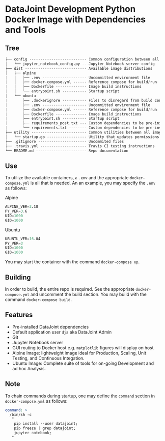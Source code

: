 # DataJoint Development Python Docker Image with Dependencies and Tools


## Tree

``` s
├── config -------------------------- Common configuration between all images
│   └── jupyter_notebook_config.py -- Jupyter Notebook server config
├── dist ---------------------------- Available image distributions
│   ├── alpine 
|   │   ├── .env -------------------- Uncommitted environment file
|   │   ├── docker-compose.yml ------ Reference compose for build/run
|   │   ├── Dockerfile -------------- Image build instructions
|   │   └── entrypoint.sh ----------- Startup script
│   └── ubuntu
|       ├── .dockerignore ----------- Files to disregard from build context
|       ├── .env -------------------- Uncommitted environment file
|       ├── docker-compose.yml ------ Reference compose for build/run
|       ├── Dockerfile -------------- Image build instructions
|       ├── entrypoint.sh ----------- Startup script
|       ├── requirements_post.txt --- Custom dependencies to be pre-installed
|       └── requirements.txt -------- Custom dependencies to be pre-installed
├── utility ------------------------- Common utilities between all images
│   └── startup.go ------------------ Utility that updates permissions as an underprivileged user
├── .gitignore ---------------------- Uncommited files
├── .travis.yml --------------------- Travis CI testing instructions
└── README.md ----------------------- Repo documentation
```

## Use

To utilize the available containers, a `.env` and the appropriate `docker-compose.yml` is all that is needed. An an example, you may specify the `.env` as follows:

Alpine
``` s
ALPINE_VER=3.10
PY_VER=3.6
UID=1000
GID=1000
```

Ubuntu
``` s
UBUNTU_VER=16.04
PY_VER=3
UID=1000
GID=1000
```

You may start the container with the command `docker-compose up`.

## Building

In order to build, the entire repo is required. See the appropriate `docker-compose.yml` and uncomment the build section. You may build with the command `docker-compose build`.


## Features

* Pre-installed DataJoint dependencies
* Default application user `dja` aka DataJoint Admin
* Git
* Jupyter Notebook server
* GUI routing to Docker host e.g. `matplotlib` figures will display on host
* Alpine Image: lightweight image ideal for Production, Scaling, Unit Testing, and Continuous Integation.
* Ubuntu Image: Complete suite of tools for on-going Development and ad hoc Analysis. 

## Note

To chain commands during startup, one may define the `command` section in `docker-compose.yml` as follows:

``` yaml
command: >
  /bin/sh -c
   "
    pip install --user datajoint;
    pip freeze | grep datajoint;
    jupyter notebook;
   "
```